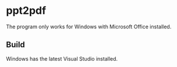# ppt2pdf

The program only works for Windows with Microsoft Office installed.


## Build

Windows has the latest Visual Studio installed.

